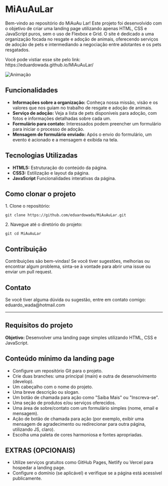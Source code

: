 # MiAuAuLar

<p>Bem-vindo ao repositório do MiAuAu Lar! Este projeto foi desenvolvido com o objetivo de criar uma landing page utilizando apenas HTML, CSS e JavaScript puros, sem o uso de Flexbox e Grid. O site é dedicado a uma organização focada no resgate e adoção de animais, oferecendo serviços de adoção de pets e intermediando a negociação entre adotantes e os pets resgatados.</p>

<p>Você pode vistiar esse site pelo link: https://eduardowada.github.io/MiAuAuLar/</p>

![Animação](https://github.com/eduardowada/MiAuAuLar/assets/156962925/3f111423-ae82-4b07-a249-58849b741dc2)


## Funcionalidades

<ul>
  <li><b>Informações sobre a organização:</b> Conheça nossa missão, visão e os valores que nos guiam no trabalho de resgate e adoção de animais.</li>
  <li><b>Serviço de adoção:</b> Veja a lista de pets disponíveis para adoção, com fotos e informações detalhadas sobre cada um.</li>
  <li><b>Formulário para contato:</b> Interessados podem preencher um formulário para iniciar o processo de adoção.</li>
  <li><b>Mensagem de formulário enviado:</b> Após o envio do formulário, um evento é acionado e a mensagem é exibida na tela.</li>
</ul>

## Tecnologias Utilizadas

<ul>
  <li><b>HTML5:</b> Estruturação do conteúdo da página.</li>
  <li><b>CSS3:</b> Estilização e layout da página.</li>
  <li><b>JavaScript</b> Funcionalidades interativas da página.</li>
</ul>

## Como clonar o projeto

<p>1. Clone o repositório: </p>

```
git clone https://github.com/eduardowada/MiAuAuLar.git
```

<p>2. Navegue até o diretório do projeto: </p>

```
git cd MiAuAuLar
```

## Contribuição

<p>Contribuições são bem-vindas! Se você tiver sugestões, melhorias ou encontrar algum problema, sinta-se à vontade para abrir uma issue ou enviar um pull request.</p>

## Contato

<p>Se você tiver alguma dúvida ou sugestão, entre em contato comigo: eduardo_wada@hotmail.com</p>

---
## Requisitos do projeto

<p><b>Objetivo:</b> Desenvolver uma landing page simples utilizando HTML, CSS e JavaScript.</p>

## Conteúdo mínimo da landing page

- Configure um repositório Git para o projeto.
- Crie duas branches: uma principal (main) e outra de desenvolvimento (develop).
- Um cabeçalho com o nome do projeto.
- Uma breve descrição ou slogan.
- Um botão de chamada para ação como "Saiba Mais" ou "Inscreva-se".
- Uma seção de produtos e/ou serviços oferecidos.
- Uma área de sobre/contato com um formulário simples (nome, email e mensagem).
- Ação de botão de chamada para ação (por exemplo, exibir uma mensagem de agradecimento ou redirecionar para outra página, utilizando JS, claro).
- Escolha uma paleta de cores harmoniosa e fontes apropriadas.

## EXTRAS (OPCIONAIS)

- Utilize serviços gratuitos como GitHub Pages, Netlify ou Vercel para hospedar a landing page.
- Configure o domínio (se aplicável) e verifique se a página está acessível publicamente.
